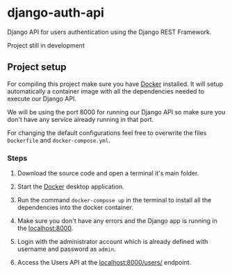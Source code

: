 # django-auth-api
Django API for users authentication using the Django REST Framework.


Project still in development

## Project setup

For compiling this project make sure you have [Docker](https://www.docker.com) installed. It will setup automatically a container image with all the dependencies needed to execute our Django API.

We will be using the port 8000 for running our Django API so make sure you don't have any service already running in that port.

For changing the default configurations feel free to overwrite the files `Dockerfile` and `docker-compose.yml`.

### Steps

1. Download the source code and open a terminal it's main folder.

2. Start the [Docker](https://www.docker.com) desktop application.

3. Run the command `docker-compose up` in the terminal to install all the dependencies into the docker container.

3. Make sure you don't have any errors and the Django app is running in the [localhost:8000](http://localhost:8000).

4. Login with the administrator account which is already defined with username and password as `admin`.

5. Access the Users API at the [localhost:8000/users/](http://localhost:8000/users) endpoint.


